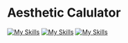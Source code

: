 # **Aesthetic Calulator**
[![My Skills](https://skillicons.dev/icons?i=html)](https://skillicons.dev)
[![My Skills](https://skillicons.dev/icons?i=sass)](https://skillicons.dev)
[![My Skills](https://skillicons.dev/icons?i=js)](https://skillicons.dev)